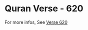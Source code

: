 # Quran Verse - 620 

For more infos, See [Verse 620](https://www.quranbookk.com/quran/search?q=620)